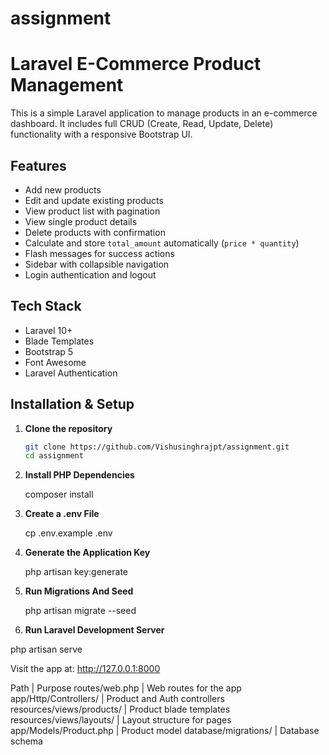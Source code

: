 # assignment

# Laravel E-Commerce Product Management

This is a simple Laravel application to manage products in an e-commerce dashboard. It includes full CRUD (Create, Read, Update, Delete) functionality with a responsive Bootstrap UI.

## Features

- Add new products
- Edit and update existing products
- View product list with pagination
- View single product details
- Delete products with confirmation
- Calculate and store `total_amount` automatically (`price * quantity`)
- Flash messages for success actions
- Sidebar with collapsible navigation
- Login authentication and logout

## Tech Stack

- Laravel 10+
- Blade Templates
- Bootstrap 5
- Font Awesome
- Laravel Authentication

##  Installation & Setup

1. **Clone the repository**
   ```bash
   git clone https://github.com/Vishusinghrajpt/assignment.git
   cd assignment

2. **Install PHP Dependencies**

    composer install

3. **Create a .env File**

   cp .env.example .env

4. **Generate the Application Key**

   php artisan key:generate

5. **Run Migrations And Seed**

   php artisan migrate --seed

6. **Run Laravel Development Server**

  php artisan serve

Visit the app at: http://127.0.0.1:8000

Path | Purpose
routes/web.php | Web routes for the app
app/Http/Controllers/ | Product and Auth controllers
resources/views/products/ | Product blade templates
resources/views/layouts/ | Layout structure for pages
app/Models/Product.php | Product model
database/migrations/ | Database schema

